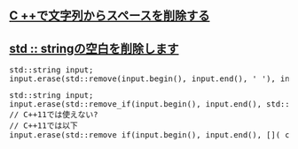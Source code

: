 ## [C ++で文字列からスペースを削除する](https://www.it-swarm.dev/ja/c%2B%2B/c-%E3%81%A7%E6%96%87%E5%AD%97%E5%88%97%E3%81%8B%E3%82%89%E3%82%B9%E3%83%9A%E3%83%BC%E3%82%B9%E3%82%92%E5%89%8A%E9%99%A4%E3%81%99%E3%82%8B/1072027550/)
## [std :: stringの空白を削除します](https://www.it-swarm.dev/ja/c++/std-string%E3%81%AE%E7%A9%BA%E7%99%BD%E3%82%92%E5%89%8A%E9%99%A4%E3%81%97%E3%81%BE%E3%81%99/1069931781/)

<pre>
std::string input;
input.erase(std::remove(input.begin(), input.end(), ' '), input.end());
</pre>

<pre>
std::string input;
input.erase(std::remove_if(input.begin(), input.end(), std::isspace), input.end());
// C++11では使えない?
// C++11では以下
input.erase(std::remove_if(input.begin(), input.end(), []( char ch ) { return std::isspace<char>( ch, std::locale::classic() ); }), input.end());
</pre>
